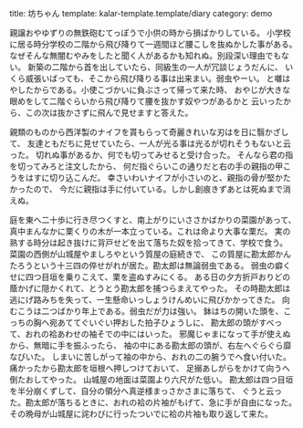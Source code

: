title: 坊ちゃん
template: kalar-template.template/diary
category: demo

親譲おやゆずりの無鉄砲むてっぽうで小供の時から損ばかりしている。
小学校に居る時分学校の二階から飛び降りて一週間ほど腰こしを抜ぬかした事がある。
なぜそんな無闇むやみをしたと聞く人があるかも知れぬ。別段深い理由でもない。
新築の二階から首を出していたら、同級生の一人が冗談じょうだんに、
いくら威張いばっても、そこから飛び降りる事は出来まい。弱虫やーい。
と囃はやしたからである。小使こづかいに負ぶさって帰って来た時、
おやじが大きな眼めをして二階ぐらいから飛び降りて腰を抜かす奴やつがあるかと
云いったから、この次は抜かさずに飛んで見せますと答えた。

親類のものから西洋製のナイフを貰もらって奇麗きれいな刃はを日に翳かざして、
友達ともだちに見せていたら、一人が光る事は光るが切れそうもないと云った。
切れぬ事があるか、何でも切ってみせると受け合った。
そんなら君の指を切ってみろと注文したから、
何だ指ぐらいこの通りだと右の手の親指の甲こうをはすに切り込こんだ。
幸さいわいナイフが小さいのと、親指の骨が堅かたかったので、
今だに親指は手に付いている。しかし創痕きずあとは死ぬまで消えぬ。

庭を東へ二十歩に行き尽つくすと、南上がりにいささかばかりの菜園があって、
真中まんなかに栗くりの木が一本立っている。これは命より大事な栗だ。
実の熟する時分は起き抜けに背戸せどを出て落ちた奴を拾ってきて、学校で食う。
菜園の西側が山城屋やましろやという質屋の庭続きで、
この質屋に勘太郎かんたろうという十三四の倅せがれが居た。勘太郎は無論弱虫である。
弱虫の癖くせに四つ目垣を乗りこえて、栗を盗ぬすみにくる。
ある日の夕方折戸おりどの蔭かげに隠かくれて、とうとう勘太郎を捕つらまえてやった。
その時勘太郎は逃にげ路みちを失って、一生懸命いっしょうけんめいに飛びかかってきた。
向むこうは二つばかり年上である。弱虫だが力は強い。
鉢はちの開いた頭を、こっちの胸へ宛あててぐいぐい押おした拍子ひょうしに、
勘太郎の頭がすべって、おれの袷あわせの袖そでの中にはいった。
邪魔じゃまになって手が使えぬから、無暗に手を振ふったら、
袖の中にある勘太郎の頭が、右左へぐらぐら靡なびいた。
しまいに苦しがって袖の中から、おれの二の腕うでへ食い付いた。
痛かったから勘太郎を垣根へ押しつけておいて、
足搦あしがらをかけて向うへ倒たおしてやった。
山城屋の地面は菜園より六尺がた低い。
勘太郎は四つ目垣を半分崩くずして、自分の領分へ真逆様まっさかさまに落ちて、
ぐうと云った。勘太郎が落ちるときに、おれの袷の片袖がもげて、急に手が自由になった。
その晩母が山城屋に詫わびに行ったついでに袷の片袖も取り返して来た。



